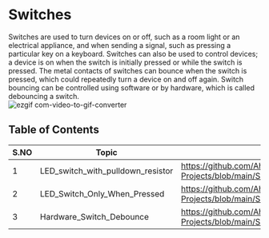 # Switches
Switches are used to turn devices on or off, such as a room light or an electrical appliance, and when sending a signal, such as pressing a particular key on a keyboard. Switches can also be used to control devices; a device is on when the switch is initially pressed or while the switch is pressed. The metal contacts of switches can bounce when the switch is pressed, which could repeatedly turn a device on and off again. Switch 
bouncing can be controlled using software or by hardware, which is called debouncing a switch.
<br>
![ezgif com-video-to-gif-converter](https://github.com/Ahtisham-Hussain/Chap01/assets/154002517/95596c33-5df4-473d-9eea-bcc32f4ea3fb)

## Table of Contents
| S.NO | Topic | Project Demo |
|-|-|-|
| 1 | LED_switch_with_pulldown_resistor | https://github.com/Ahtisham-Hussain/Arduino-Projects/blob/main/Switches/LED_switch_with_pulldown_resistor/LED_switch_with_pulldown_resistor.mp4 |
| 2 | LED_Switch_Only_When_Pressed | https://github.com/Ahtisham-Hussain/Arduino-Projects/blob/main/Switches/LED_Switch_Only_When_Pressed/LED_Switch_Only_When_Pressed.mp4 |
| 3 | Hardware_Switch_Debounce | https://github.com/Ahtisham-Hussain/Arduino-Projects/blob/main/Switches/Hardware_Switch_Debounce/Hardware_Switch_Debounce.mp4 |
